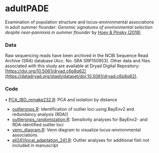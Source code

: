 # adultPADE

Examination of population structure and locus-environmental associations in adult summer flounder: *Genomic signatures of environmental selection despite near‐panmixia in summer flounder* by [Hoey & Pinsky (2018)](https://onlinelibrary.wiley.com/doi/full/10.1111/eva.12676)

### Data
Raw sequencing reads have been archived in the NCBI Sequence Read Archive (SRA) database (Acc. No. SRA SRP150953). Other data and files associated with this study are available at Dryad Digital Repository: [https://doi.org/10.5061/dryad.c6p8q62](https://datadryad.org/stash/dataset/doi:10.5061/dryad.c6p8q62).

### Code
• [PCA_IBD_remake232.R](https://github.com/pinskylab/adultPADE/blob/master/PCA_IBD_remake232.R): PCA and isolation by distance
* [outliersnps.R](https://github.com/pinskylab/adultPADE/blob/master/outliersnps.R): Identification of outlier loci using BayEnv2 and redundancy analysis (RDA))
* [outliersnps_randomization.R](https://github.com/pinskylab/adultPADE/blob/master/outliersnps_randomization.R): Sensitivity analyses for BayEnv2- and RDA-identified outlier loci
* [venn_diagram.R](https://github.com/pinskylab/adultPADE/blob/master/venn_diagram.R): Venn diagram to visualize locus-environmental associations
* [all241/local_adaptation_241.R](https://github.com/pinskylab/adultPADE/blob/master/all241/local_adaptation_241.R): Outlier analyses for additional fish not included in manuscript
